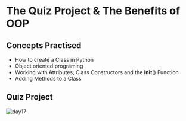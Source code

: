 # The Quiz Project & The Benefits of OOP
## Concepts Practised
- How to create a Class in Python
- Object oriented programing
- Working with Attributes, Class Constructors and the __init__() Function
- Adding Methods to a Class
## Quiz Project
![day17](https://user-images.githubusercontent.com/98851253/154717147-b988f5f3-e66f-4133-8a60-c50e6c18ddec.gif)
